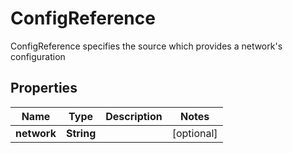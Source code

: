 

# ConfigReference

ConfigReference specifies the source which provides a network's configuration

## Properties

| Name | Type | Description | Notes |
|------------ | ------------- | ------------- | -------------|
|**network** | **String** |  |  [optional] |



